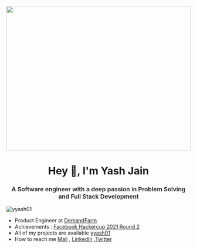 <img src="https://github.com/user-attachments/assets/eb1a4bbd-9133-4a79-986c-5088e0a7c210" style="height: 395px; width: 100%; object-fit: contain;" />

<h1 align="center">Hey 👋, I'm Yash Jain</h1>
<h3 align="center" style="font-weight: 600;">A Software engineer with a deep passion in Problem Solving and Full Stack Development</h3>
<p align="left"> <img src="https://komarev.com/ghpvc/?username=yyash01" alt="yyash01" /> </p>

- Product Engineer at [DemandFarm](https://www.demandfarm.com/)<br>
- Achievements : [Facebook Hackercup 2021 Round 2](https://drive.google.com/file/d/1zY5haYyYMKSLHDuLauX3Qf-UGwuAcC4e/view?usp=sharing)
- All of my projects are available  [yyash01](https://github.com/yyash01)
- How to reach me <a href="mailto:yjain3.436@gmail.com">Mail</a> , [LinkedIn](https://www.linkedin.com/in/yash-jain-74551b193/) ,[Twitter](https://twitter.com/JainYash13k)
